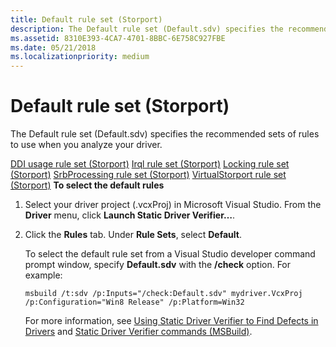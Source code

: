 ```yaml
---
title: Default rule set (Storport)
description: The Default rule set (Default.sdv) specifies the recommended sets of rules to use when you analyze your driver.
ms.assetid: 8310E393-4CA7-4701-8BBC-6E758C927FBE
ms.date: 05/21/2018
ms.localizationpriority: medium
---
```


# Default rule set (Storport)


The Default rule set (Default.sdv) specifies the recommended sets of rules to use when you analyze your driver.

[DDI usage rule set (Storport)](ddi-usage-rule-set--storport-.md)
[Irql rule set (Storport)](irql-rule-set--storport-.md)
[Locking rule set (Storport)](locking-rule-set--storport-.md)
[SrbProcessing rule set (Storport)](srbprocessing-rule-set--storport-.md)
[VirtualStorport rule set (Storport)](virtualstorport-rule-set--storport-.md)
**To select the default rules**

1.  Select your driver project (.vcxProj) in Microsoft Visual Studio. From the **Driver** menu, click **Launch Static Driver Verifier…**.

2.  Click the **Rules** tab. Under **Rule Sets**, select **Default**.

    To select the default rule set from a Visual Studio developer command prompt window, specify **Default.sdv** with the **/check** option. For example:

    ```
    msbuild /t:sdv /p:Inputs="/check:Default.sdv" mydriver.VcxProj /p:Configuration="Win8 Release" /p:Platform=Win32
    ```

    For more information, see [Using Static Driver Verifier to Find Defects in Drivers](https://docs.microsoft.com/windows-hardware/drivers/devtest/using-static-driver-verifier-to-find-defects-in-drivers) and [Static Driver Verifier commands (MSBuild)](https://docs.microsoft.com/windows-hardware/drivers/devtest/-static-driver-verifier-commands--msbuild-).

 

 





